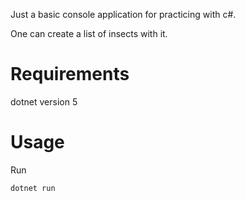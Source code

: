 Just a basic console application for practicing with c#. 

One can create a list of insects with it.

# Requirements
dotnet version 5

# Usage
Run

 `dotnet run`